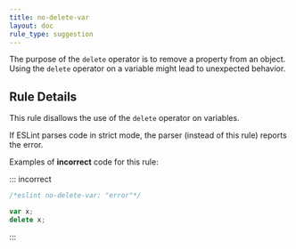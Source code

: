 ```yaml
---
title: no-delete-var
layout: doc
rule_type: suggestion
---
```




The purpose of the `delete` operator is to remove a property from an object. Using the `delete` operator on a variable might lead to unexpected behavior.

## Rule Details

This rule disallows the use of the `delete` operator on variables.

If ESLint parses code in strict mode, the parser (instead of this rule) reports the error.

Examples of **incorrect** code for this rule:

::: incorrect

```js
/*eslint no-delete-var: "error"*/

var x;
delete x;
```

:::
